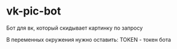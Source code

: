 # vk-pic-bot
Бот для вк, который скидывает картинку по запросу


В переменных окружения нужно оставить:
TOKEN - токен бота
